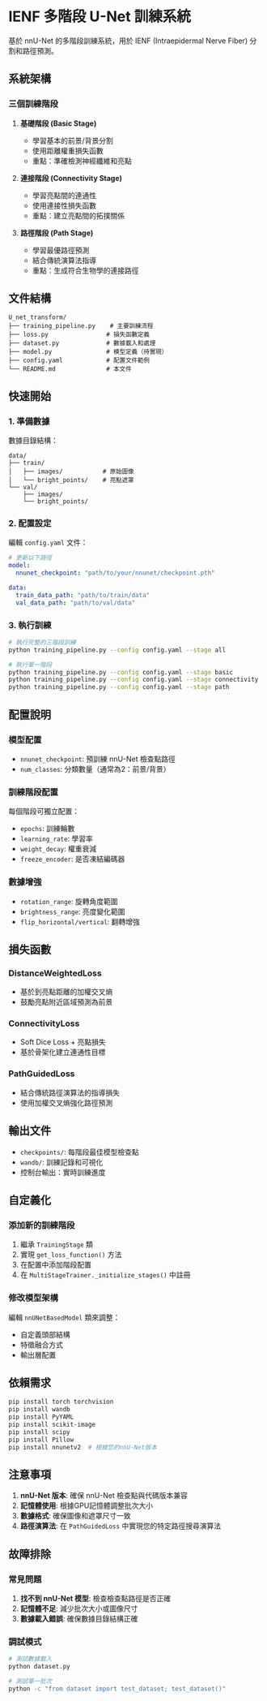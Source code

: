 # IENF 多階段 U-Net 訓練系統

基於 nnU-Net 的多階段訓練系統，用於 IENF (Intraepidermal Nerve Fiber) 分割和路徑預測。

## 系統架構

### 三個訓練階段

1. **基礎階段 (Basic Stage)**
   - 學習基本的前景/背景分割
   - 使用距離權重損失函數
   - 重點：準確檢測神經纖維和亮點

2. **連接階段 (Connectivity Stage)**  
   - 學習亮點間的連通性
   - 使用連接性損失函數
   - 重點：建立亮點間的拓撲關係

3. **路徑階段 (Path Stage)**
   - 學習最優路徑預測
   - 結合傳統演算法指導
   - 重點：生成符合生物學的連接路徑

## 文件結構

```
U_net_transform/
├── training_pipeline.py    # 主要訓練流程
├── loss.py                # 損失函數定義
├── dataset.py             # 數據載入和處理
├── model.py               # 模型定義（待實現）
├── config.yaml            # 配置文件範例
└── README.md              # 本文件
```

## 快速開始

### 1. 準備數據

數據目錄結構：
```
data/
├── train/
│   ├── images/           # 原始圖像
│   └── bright_points/    # 亮點遮罩
└── val/
    ├── images/
    └── bright_points/
```

### 2. 配置設定

編輯 `config.yaml` 文件：
```yaml
# 更新以下路徑
model:
  nnunet_checkpoint: "path/to/your/nnunet/checkpoint.pth"

data:
  train_data_path: "path/to/train/data"
  val_data_path: "path/to/val/data"
```

### 3. 執行訓練

```bash
# 執行完整的三階段訓練
python training_pipeline.py --config config.yaml --stage all

# 執行單一階段
python training_pipeline.py --config config.yaml --stage basic
python training_pipeline.py --config config.yaml --stage connectivity  
python training_pipeline.py --config config.yaml --stage path
```

## 配置說明

### 模型配置
- `nnunet_checkpoint`: 預訓練 nnU-Net 檢查點路徑
- `num_classes`: 分類數量（通常為2：前景/背景）

### 訓練階段配置
每個階段可獨立配置：
- `epochs`: 訓練輪數
- `learning_rate`: 學習率
- `weight_decay`: 權重衰減
- `freeze_encoder`: 是否凍結編碼器

### 數據增強
- `rotation_range`: 旋轉角度範圍
- `brightness_range`: 亮度變化範圍
- `flip_horizontal/vertical`: 翻轉增強

## 損失函數

### DistanceWeightedLoss
- 基於到亮點距離的加權交叉熵
- 鼓勵亮點附近區域預測為前景

### ConnectivityLoss
- Soft Dice Loss + 亮點損失
- 基於骨架化建立連通性目標

### PathGuidedLoss
- 結合傳統路徑演算法的指導損失
- 使用加權交叉熵強化路徑預測

## 輸出文件

- `checkpoints/`: 每階段最佳模型檢查點
- `wandb/`: 訓練記錄和可視化
- 控制台輸出：實時訓練進度

## 自定義化

### 添加新的訓練階段
1. 繼承 `TrainingStage` 類
2. 實現 `get_loss_function()` 方法
3. 在配置中添加階段配置
4. 在 `MultiStageTrainer._initialize_stages()` 中註冊

### 修改模型架構
編輯 `nnUNetBasedModel` 類來調整：
- 自定義頭部結構
- 特徵融合方式  
- 輸出層配置

## 依賴需求

```bash
pip install torch torchvision
pip install wandb
pip install PyYAML
pip install scikit-image
pip install scipy
pip install Pillow
pip install nnunetv2  # 根據您的nnU-Net版本
```

## 注意事項

1. **nnU-Net 版本**: 確保 nnU-Net 檢查點與代碼版本兼容
2. **記憶體使用**: 根據GPU記憶體調整批次大小
3. **數據格式**: 確保圖像和遮罩尺寸一致
4. **路徑演算法**: 在 `PathGuidedLoss` 中實現您的特定路徑搜尋演算法

## 故障排除

### 常見問題
1. **找不到 nnU-Net 模型**: 檢查檢查點路徑是否正確
2. **記憶體不足**: 減少批次大小或圖像尺寸
3. **數據載入錯誤**: 確保數據目錄結構正確

### 調試模式
```bash
# 測試數據載入
python dataset.py

# 測試單一批次
python -c "from dataset import test_dataset; test_dataset()"
```